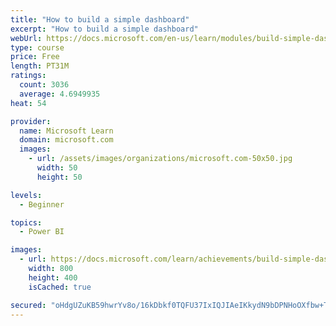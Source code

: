 ```yaml
---
title: "How to build a simple dashboard"
excerpt: "How to build a simple dashboard"
webUrl: https://docs.microsoft.com/en-us/learn/modules/build-simple-dashboard/
type: course
price: Free
length: PT31M
ratings:
  count: 3036
  average: 4.6949935
heat: 54

provider:
  name: Microsoft Learn
  domain: microsoft.com
  images:
    - url: /assets/images/organizations/microsoft.com-50x50.jpg
      width: 50
      height: 50

levels:
  - Beginner

topics:
  - Power BI

images:
  - url: https://docs.microsoft.com/learn/achievements/build-simple-dashboard-social.png
    width: 800
    height: 400
    isCached: true

secured: "oHdgUZuKB59hwrYv8o/16kDbkf0TQFU37IxIQJIAeIKkydN9bDPNHoOXfbw+TTiU2nWMJ6R829j156IagYNtyLS3uprpCXo7HlS7tN5wOimma2/F0bGwGCwAgMro5gW4ropkxjixBSH5KB92irWcUHbzc/8TJfV4HTkhHBKxNHqA7liRnTKly0cPyMQDbnaIT5kDaHporfAfytFdofwvDm1l3Wnypr4Om3UzPNRmnBqSwqGS+ReiiKi5Abk8WbldM4Xu/uMe/iWitR9LtDJlQe+ec6qs+tJhRWJ16QOX/INYTSAUgmFRzqS52G7GNvb47eclSqmkua/3iiEujHepuVYn1gyh7kkd8rSO/c1z6gpjULNqLEf4uc6qncGDod7Y8gf6RNw7y/sFebE2AmIscsMPV/8q4FsTFOXKmFNi2QY=;U6s44FRJXpOMvrb4rc41Iw=="
---
```


